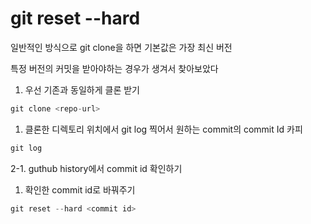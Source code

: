# git reset --hard <commit id>

일반적인 방식으로 git clone을 하면 기본값은 가장 최신 버전

특정 버전의 커밋을 받아야하는 경우가 생겨서 찾아보았다

1.  우선 기존과 동일하게 클론 받기

```jsx
git clone <repo-url>
```

1. 클론한 디렉토리 위치에서 git log 찍어서 원하는 commit의 commit Id 카피

```jsx
git log
```

2-1. guthub history에서 commit id 확인하기

1. 확인한 commit id로 바꿔주기

```jsx
git reset --hard <commit id>
```
